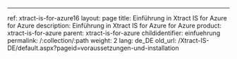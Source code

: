 ---
ref: xtract-is-for-azure16
layout: page
title: Einführung in Xtract IS for Azure for Azure
description: Einführung in Xtract IS for Azure for Azure
product: xtract-is-for-azure
parent: xtract-is-for-azure
childidentifier: einfuehrung
permalink: /:collection/:path
weight: 2
lang: de_DE
old_url: /Xtract-IS-DE/default.aspx?pageid=voraussetzungen-und-installation
